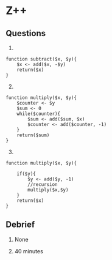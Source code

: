 # Z++

## Questions

1.

```
function subtract($x, $y){
    $x <- add($x, -$y)
    return($x)
}
```

2.

```
function multiply($x, $y){
    $counter <- $y
    $sum <- 0
    while($counter){
        $sum <- add($sum, $x)
        $counter <- add($counter, -1)
    }
    return($sum)
}
```

3.

```
function multiply($x, $y){

    if($y){
        $y <- add($y, -1)
        //recursion
        multiply($x,$y)
    }
    return($x)
}
```

## Debrief

1. None

2. 40 minutes
